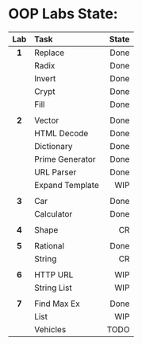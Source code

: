 # OOP Labs State:

| Lab   | Task            | State |
|:-----:|:--------------- | -----:|
| **1** | Replace         | Done  |
|       | Radix           | Done  |
|       | Invert          | Done  |
|       | Crypt           | Done  |
|       | Fill            | Done  |
|       |                 |       |
| **2** | Vector          | Done  |
|       | HTML Decode     | Done  |
|       | Dictionary      | Done  |
|       | Prime Generator | Done  |
|       | URL Parser      | Done  |
|       | Expand Template | WIP   |
|       |                 |       |
| **3** | Car             | Done  |
|       | Calculator      | Done  |
|       |                 |       |
| **4** | Shape           | CR    |
|       |                 |       |
| **5** | Rational        | Done  |
|       | String          | CR    |
|       |                 |       |
| **6** | HTTP URL        | WIP   |
|       | String List     | WIP   |
|       |                 |       |
| **7** | Find Max Ex     | Done  |
|       | List            | WIP   |
|       | Vehicles        | TODO  |

